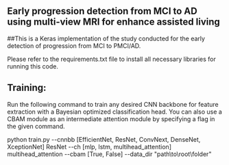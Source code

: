 ## Early progression detection from MCI to AD using multi-view MRI for enhance assisted living 

##This is a Keras implementation of the study conducted for the early detection of progression from MCI to PMCI/AD.

Please refer to the requirements.txt file to install all necessary libraries for running this code.

## Training:
Run the following command to train any desired CNN backbone for feature extraction with a Bayesian optimized classification head. You can also use a CBAM module as an intermediate attention module by specifying a flag in the given command.

python train.py --cnnbb [EfficientNet, ResNet, ConvNext, DenseNet, XceptionNet] ResNet --ch [mlp, lstm, multihead_attention] multihead_attention --cbam [True, False] --data_dir "path\to\root\folder"

